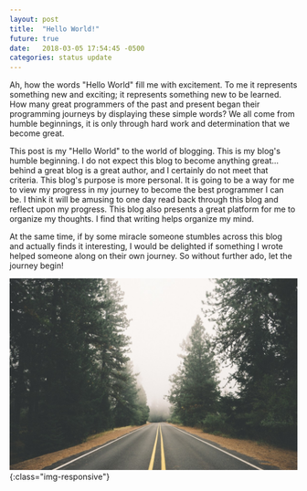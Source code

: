```yaml
---
layout: post
title:  "Hello World!"
future: true
date:   2018-03-05 17:54:45 -0500
categories: status update
---
```



Ah, how the words "Hello World" fill me with excitement. To me it represents
something new and exciting; it represents something new to be learned.
 How many great programmers of the past and present began their programming 
journeys by displaying these simple words? We all come from humble beginnings,
it is only through hard work and determination that we become great.

This post is my "Hello World" to the world of blogging. This is my blog's
humble beginning. I do not expect this blog to become anything great... 
behind a great blog is a great author, and I certainly do not meet that
criteria. This blog's purpose is more personal. It is going to be a way
for me to view my progress in my journey to become the best programmer I can
be. I think it will be amusing to one day read back through this blog and 
reflect upon my progress. This blog also presents a great platform for me
to organize my thoughts. I find that writing helps organize my mind.

At the same time, if by some miracle someone stumbles across this blog and
actually finds it interesting, I would be delighted if something I wrote
helped someone along on their own journey. So without further ado, let the
journey begin!

![The Journey Ahead](/assets/img/journey.jpg){:class="img-responsive"}
